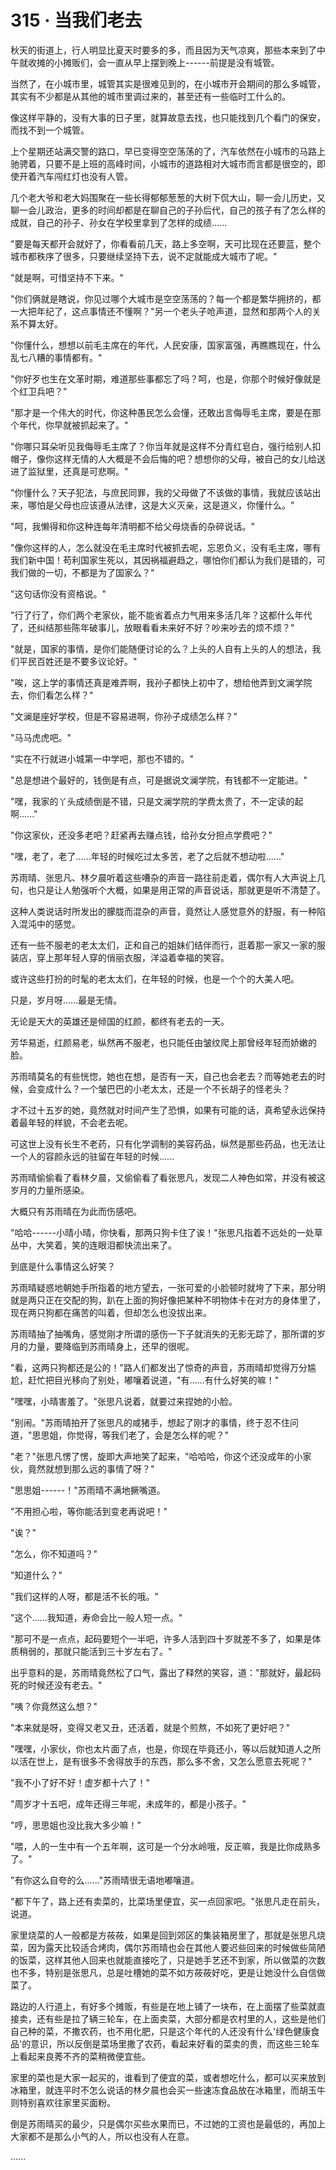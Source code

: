 <link rel="stylesheet" href="../../styles/text.css" />
<h1>315 · 当我们老去</h1>

秋天的街道上，行人明显比夏天时要多的多，而且因为天气凉爽，那些本来到了中午就收摊的小摊贩们，会一直从早上摆到晚上------前提是没有城管。

当然了，在小城市里，城管其实是很难见到的，在小城市开会期间的那么多城管，其实有不少都是从其他的城市里调过来的，甚至还有一些临时工什么的。

像这样平静的，没有大事的日子里，就算故意去找，也只能找到几个看门的保安，而找不到一个城管。

上个星期还站满交警的路口，早已变得空空荡荡的了，汽车依然在小城市的马路上驰骋着，只要不是上班的高峰时间，小城市的道路相对大城市而言都是很空的，即使开着汽车闯红灯也没有人管。

几个老大爷和老大妈围聚在一些长得郁郁葱葱的大树下侃大山，聊一会儿历史，又聊一会儿政治，更多的时间却都是在聊自己的子孙后代，自己的孩子有了怎么样的成就，自己的孙子、孙女在学校里拿到了怎样的成绩......

"要是每天都开会就好了，你看看前几天，路上多空啊，天可比现在还要蓝，整个城市都秩序了很多，只要继续坚持下去，说不定就能成大城市了呢。"

"就是啊，可惜坚持不下来。"

"你们俩就是瞎说，你见过哪个大城市是空空荡荡的？每一个都是繁华拥挤的，都一大把年纪了，这点事情还不懂啊？"另一个老头子呛声道，显然和那两个人的关系不算太好。

"你懂什么，想想以前毛主席在的年代，人民安康，国家富强，再瞧瞧现在，什么乱七八糟的事情都有。"

"你好歹也生在文革时期，难道那些事都忘了吗？呵，也是，你那个时候好像就是个红卫兵吧？"

"那才是一个伟大的时代，你这种愚民怎么会懂，还敢出言侮辱毛主席，要是在那个年代，你早就被抓起来了。"

"你哪只耳朵听见我侮辱毛主席了？你当年就是这样不分青红皂白，强行给别人扣帽子，像你这样无情的人大概是不会后悔的吧？想想你的父母，被自己的女儿给送进了监狱里，还真是可悲啊。"

"你懂什么？天子犯法，与庶民同罪，我的父母做了不该做的事情，我就应该站出来，哪怕是父母也应该遵从法律，这是大义灭亲，这是道义，你懂什么。"

"呵，我懒得和你这种连每年清明都不给父母烧香的杂碎说话。"

"像你这样的人，怎么就没在毛主席时代被抓去呢，忘恩负义，没有毛主席，哪有我们新中国！苟利国家生死以，其因祸福避趋之，哪怕你们都认为我们是错的，可我们做的一切，不都是为了国家么？"

"这句话你没有资格说。"

"行了行了，你们两个老家伙，能不能省着点力气用来多活几年？这都什么年代了，还纠结那些陈年破事儿，放眼看看未来好不好？吵来吵去的烦不烦？"

"就是，国家的事情，是你们能随便讨论的么？上头的人自有上头的人的想法，我们平民百姓还是不要多议论好。"

"唉，这上学的事情还真是难弄啊，我孙子都快上初中了，想给他弄到文澜学院去，你们看怎么样？"

"文澜是座好学校，但是不容易进啊，你孙子成绩怎么样？"

"马马虎虎吧。"

"实在不行就进小城第一中学吧，那也不错的。"

"总是想进个最好的，钱倒是有点，可是据说文澜学院，有钱都不一定能进。"

"嘿，我家的丫头成绩倒是不错，只是文澜学院的学费太贵了，不一定读的起啊......"

"你这家伙，还没多老吧？赶紧再去赚点钱，给孙女分担点学费吧？"

"嘿，老了，老了......年轻的时候吃过太多苦，老了之后就不想动啦......"

苏雨晴、张思凡、林夕晨听着这些嘈杂的声音一路往前走着，偶尔有人大声说上几句，也只是让人勉强听个大概，如果是用正常的声音说话，那就更是听不清楚了。

这种人类说话时所发出的朦胧而混杂的声音，竟然让人感觉意外的舒服，有一种陷入混沌中的感觉。

还有一些不服老的老太太们，正和自己的姐妹们结伴而行，逛着那一家又一家的服装店，穿上那年轻人穿的俏丽衣服，洋溢着幸福的笑容。

或许这些打扮的时髦的老太太们，在年轻的时候，也是一个个的大美人吧。

只是，岁月呀......最是无情。

无论是天大的英雄还是倾国的红颜，都终有老去的一天。

芳华易逝，红颜易老，纵然再不服老，也只能任由皱纹爬上那曾经年轻而娇嫩的脸。

苏雨晴莫名的有些恍惚，她也在想，是否有一天，自己也会老去？而等她老去的时候，会变成什么？一个皱巴巴的小老太太，还是一个不长胡子的怪老头？

才不过十五岁的她，竟然就对时间产生了恐惧，如果有可能的话，真希望永远保持着最年轻的样貌，不会老去呢。

可这世上没有长生不老药，只有化学调制的美容药品，纵然是那些药品，也无法让一个人的容颜永远的驻留在年轻的时候......

苏雨晴偷偷看了看林夕晨，又偷偷看了看张思凡，发现二人神色如常，并没有被这岁月的力量所感染。

大概只有苏雨晴在为此而伤感吧。

"哈哈------小晴小晴，你快看，那两只狗卡住了诶！"张思凡指着不远处的一处草丛中，大笑着，笑的连眼泪都快流出来了。

到底是什么事情这么好笑？

苏雨晴疑惑地朝她手所指着的地方望去，一张可爱的小脸顿时就垮了下来，那分明就是两只正在交配的狗，趴在上面的狗好像把某种不明物体卡在对方的身体里了，现在两只狗都在痛苦的叫着，但却怎么也没拔出来。

苏雨晴抽了抽嘴角，感觉刚才所谓的感伤一下子就消失的无影无踪了，那所谓的岁月的力量，要降临到苏雨晴身上，还早的很呢。

"看，这两只狗都还是公的！"路人们都发出了惊奇的声音，苏雨晴却觉得万分尴尬，赶忙把目光移向了别处，嘟嚷着说道，"有......有什么好笑的嘛！"

"嘿嘿，小晴害羞了。"张思凡说着，就要过来捏她的小脸。

"别闹。"苏雨晴拍开了张思凡的咸猪手，想起了刚才的事情，终于忍不住问道，"思思姐，你觉得，等我们老了，会是怎么样的呢？"

"老？"张思凡愣了愣，旋即大声地笑了起来，"哈哈哈，你这个还没成年的小家伙，竟然就想到那么远的事情了呀？"

"思思姐------！"苏雨晴不满地撅嘴道。

"不用担心啦，等你能活到变老再说吧！"

"诶？"

"怎么，你不知道吗？"

"知道什么？"

"我们这样的人呀，都是活不长的哦。"

"这个......我知道，寿命会比一般人短一点。"

"那可不是一点点，起码要短个一半吧，许多人活到四十岁就差不多了，如果是体质稍弱的，那就只能活到三十岁左右了。"

出乎意料的是，苏雨晴竟然松了口气，露出了释然的笑容，道："那就好，最起码死的时候还没有老去。"

"咦？你竟然这么想？"

"本来就是呀，变得又老又丑，还活着，就是个煎熬，不如死了更好吧？"

"嘿嘿，小家伙，你也太片面了点，也是，你现在毕竟还小，等以后就知道人之所以活在世上，是有很多不舍得放手的东西，那么多不舍，又怎么愿意去死呢？"

"我不小了好不好！虚岁都十六了！"

"周岁才十五吧，成年还得三年呢，未成年的，都是小孩子。"

"哼，思思姐也没比我大多少嘛！"

"喂，人的一生中有一个五年啊，这可是一个分水岭哦，反正嘛，我是比你成熟多了。"

"有你这么自夸的么......"苏雨晴很无语地嘟嚷道。

"都下午了，路上还有卖菜的，比菜场里便宜，买一点回家吧。"张思凡走在前头，说道。

家里烧菜的人一般都是方莜莜，如果是回到郊区的集装箱房里了，那就是张思凡烧菜，因为露天比较适合烤肉，偶尔苏雨晴也会在其他人要迟些回来的时候做些简陋的饭菜，这样其他人回来也就能直接吃了，只是她手艺还不到家，所以做菜的次数也不多，特别是张思凡，总是吐槽她的菜不如方莜莜好吃，更是让她没什么自信做菜了。

路边的人行道上，有好多个摊贩，有些是在地上铺了一块布，在上面摆了些菜就直接卖，还有些是拉了辆三轮车，在上面卖菜，大部分都是农村里的人，这些是他们自己种的菜，不撒农药，也不用化肥，只是这个年代的人还没有什么'绿色健康食品'的意识，所以反倒是菜场里撒了农药，看起来好看的菜卖的贵，而这些三轮车上看起来良莠不齐的菜稍微便宜些。

家里的菜也是大家一起买的，谁看到了便宜的菜，或者想吃什么，都可以买来放到冰箱里，就连平时不怎么说话的林夕晨也会买一些速冻食品放在冰箱里，而胡玉牛则特别喜欢往家里买面粉。

倒是苏雨晴买的最少，只是偶尔买些水果而已，不过她的工资也是最低的，再加上大家都不是那么小气的人，所以也没有人在意。

......
